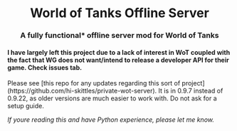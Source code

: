 <h1 align="center">World of Tanks Offline Server</h1>
<h3 align="center">A fully functional* offline server mod for World of Tanks</h3>


<h4 align="left">I have largely left this project due to a lack of interest in WoT coupled with the fact that WG does not want/intend to release a developer API for their game. Check issues tab.</h4>

<p>Please see [this repo for any updates regarding this sort of project](https://github.com/hi-skittles/private-wot-server). It is in 0.9.7 instead of 0.9.22, as older versions are much easier to work with. Do not ask for a setup guide.</p>

<i>If youre reading this and have Python experience, please let me know.</i>

